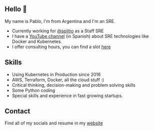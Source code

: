 ## Hello 👋

My name is Pablo, I'm from Argentina and I'm an SRE.

- Currently working for [@splitio](https://github.com/splitio) as a Staff SRE
- I have a [YouTube channel](https://youtube.com/peladonerd) (in Spanish) about SRE technologies like Docker and Kubernetes.
- I offer consulting hours, you can find a slot [here](https://peladonerd.com/shop/146c899d-3690-443b-9587-e65d81f6f3fe)

## Skills

- Using Kubernetes in Production since 2016
- AWS, Terraform, Docker, all the cloud stuff :)
- Critical thinking, decision-making and problem solving skills
- Some Python coding
- Special skills and experience in fast growing startups.

## Contact

Find all of my socials and resume in my [website](https://fredrikson.com.ar)
